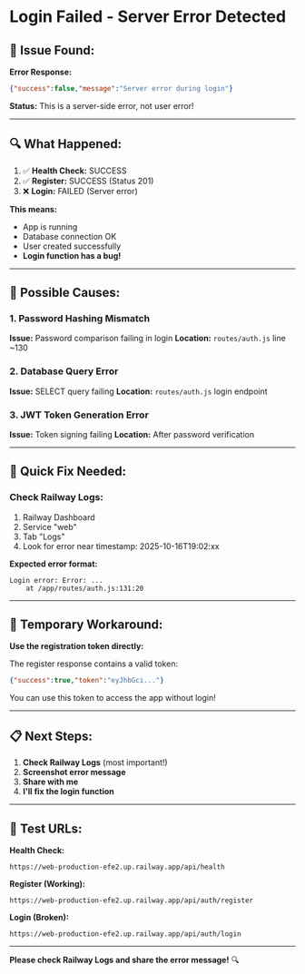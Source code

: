 # Login Failed - Server Error Detected

## 🔴 Issue Found:

**Error Response:**
```json
{"success":false,"message":"Server error during login"}
```

**Status:** This is a server-side error, not user error!

---

## 🔍 What Happened:

1. ✅ **Health Check:** SUCCESS
2. ✅ **Register:** SUCCESS (Status 201)
3. ❌ **Login:** FAILED (Server error)

**This means:**
- App is running
- Database connection OK
- User created successfully
- **Login function has a bug!**

---

## 🐛 Possible Causes:

### 1. Password Hashing Mismatch
**Issue:** Password comparison failing in login
**Location:** `routes/auth.js` line ~130

### 2. Database Query Error
**Issue:** SELECT query failing
**Location:** `routes/auth.js` login endpoint

### 3. JWT Token Generation Error
**Issue:** Token signing failing
**Location:** After password verification

---

## 🔧 Quick Fix Needed:

### Check Railway Logs:
1. Railway Dashboard
2. Service "web"
3. Tab "Logs"
4. Look for error near timestamp: 2025-10-16T19:02:xx

**Expected error format:**
```
Login error: Error: ...
    at /app/routes/auth.js:131:20
```

---

## 🚀 Temporary Workaround:

**Use the registration token directly:**

The register response contains a valid token:
```json
{"success":true,"token":"eyJhbGci..."}
```

You can use this token to access the app without login!

---

## 📋 Next Steps:

1. **Check Railway Logs** (most important!)
2. **Screenshot error message**
3. **Share with me**
4. **I'll fix the login function**

---

## 🔗 Test URLs:

**Health Check:**
```
https://web-production-efe2.up.railway.app/api/health
```

**Register (Working):**
```
https://web-production-efe2.up.railway.app/api/auth/register
```

**Login (Broken):**
```
https://web-production-efe2.up.railway.app/api/auth/login
```

---

**Please check Railway Logs and share the error message!** 🔍
